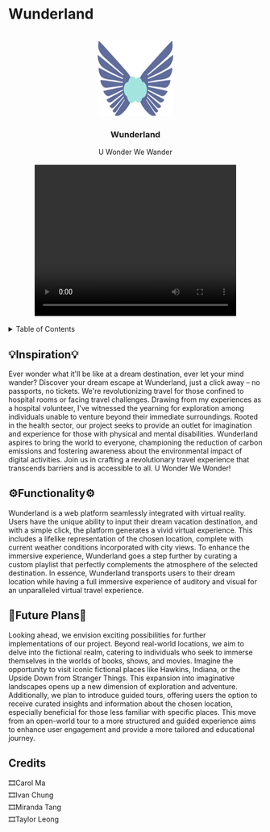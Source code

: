 # Wunderland


<!-- LOGO -->
<br />
<div align="center">
  <img src="wlogo.png" alt="Logo" width="150" height="150">
    
  </a>

  <h3 align="center">Wunderland</h3>

  <p align="center">
    U Wonder We Wander
    <br />
    <br />

  <video width="400" height="300" controls>
    <source src="your-video-file.mp4" type="video/mp4">
    Your browser does not support the video tag.
  </video>
  </p>
</div>




<!-- TABLE OF CONTENTS -->
<details>
  <summary>Table of Contents</summary>
  <ol>
    <li>
      <a href="#inspiration">Inspiration</a>
    </li>
    <li>
      <a href="#functionality">Functionality</a>
    </li>
    <li><a href="#future-plans">What's next for Wunderland?</a></li>
    <li><a href="#credits">Credits</a></li>
  </ol>
</details>


<!-- Inspiration -->
## 💡Inspiration💡

Ever wonder what it'll be like at a dream destination, ever let your mind wander? Discover your dream escape at Wunderland, just a click away – no passports, no tickets. We're revolutionizing travel for those confined to hospital rooms or facing travel challenges. Drawing from my experiences as a hospital volunteer, I've witnessed the yearning for exploration among individuals unable to venture beyond their immediate surroundings. Rooted in the health sector, our project seeks to provide an outlet for imagination and experience for those with physical and mental disabilities. Wunderland aspires to bring the world to everyone, championing the reduction of carbon emissions and fostering awareness about the environmental impact of digital activities. Join us in crafting a revolutionary travel experience that transcends barriers and is accessible to all. U Wonder We Wonder!

## ⚙️Functionality⚙️

Wunderland is a web platform seamlessly integrated with virtual reality. Users have the unique ability to input their dream vacation destination, and with a simple click, the platform generates a vivid virtual experience. This includes a lifelike representation of the chosen location, complete with current weather conditions incorporated with city views. To enhance the immersive experience, Wunderland goes a step further by curating a custom playlist that perfectly complements the atmosphere of the selected destination. In essence, Wunderland transports users to their dream location while having a full immersive experience of auditory and visual for an unparalleled virtual travel experience.

## 👀Future Plans👀

Looking ahead, we envision exciting possibilities for further implementations of our project. Beyond real-world locations, we aim to delve into the fictional realm, catering to individuals who seek to immerse themselves in the worlds of books, shows, and movies. Imagine the opportunity to visit iconic fictional places like Hawkins, Indiana, or the Upside Down from Stranger Things. This expansion into imaginative landscapes opens up a new dimension of exploration and adventure. Additionally, we plan to introduce guided tours, offering users the option to receive curated insights and information about the chosen location, especially beneficial for those less familiar with specific places. This move from an open-world tour to a more structured and guided experience aims to enhance user engagement and provide a more tailored and educational journey.





## Credits
🎞Carol Ma <br>
🎞Ivan Chung <br>
🎞Miranda Tang<br>
🎞Taylor Leong <br>





